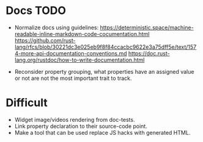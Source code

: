 # Docs TODO

* Normalize docs using guidelines: 
  https://deterministic.space/machine-readable-inline-markdown-code-cocumentation.html
  https://github.com/rust-lang/rfcs/blob/30221dc3e025eb9f8f84ccacbc9622e3a75dff5e/text/1574-more-api-documentation-conventions.md
  https://doc.rust-lang.org/rustdoc/how-to-write-documentation.html

* Reconsider property grouping, what properties have an assigned value or not are not the most important trait to track.

# Difficult

* Widget image/videos rendering from doc-tests.
* Link property declaration to their source-code point.
* Make a tool that can be used replace JS hacks with generated HTML.